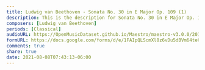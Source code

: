 ```yaml
---
title: Ludwig van Beethoven - Sonata No. 30 in E Major Op. 109 (1)
description: This is the description for Sonata No. 30 in E Major Op. 109 by Ludwig van Beethoven
composers: [Ludwig van Beethoven]
periods: [Classical]
audioURL: https://OpenMusicDataset.github.io/Maestro/maestro-v3.0.0/2018/MIDI-Unprocessed_Recital13-15_MID--AUDIO_14_R1_2018_wav--2.midi
formURL: https://docs.google.com/forms/d/e/1FAIpQLScmXl8z6vDu5dBVm64teCvK9_AGPtyadalgL_3ZyklxjY0cfg/viewform
comments: true
share: true
date: 2021-08-08T07:43:13-06:00
---
```

